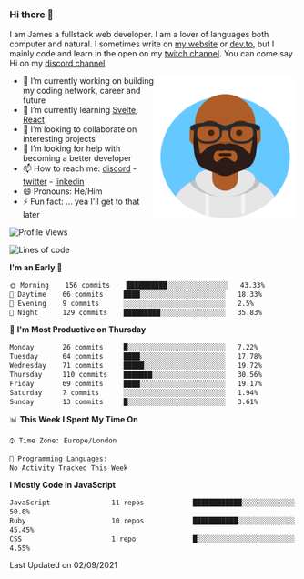 ### Hi there 👋

I am James a fullstack web developer. I am a lover of languages both computer and natural. I sometimes write on [my website](https://jdhall.dev) or [dev.to](https://dev.to/zefur), but I mainly code and learn in the open on my [twitch channel](https://www.twitch.com/jozuhito). You can come say Hi on my [discord channel](https://discord.gg/sWEHvsBw)



<img align="right" height="250" width="250"  src="/assets/avataaars.png" />

  

- 🔭 I’m currently working on building my coding network, career and future
- 🌱 I’m currently learning [Svelte](https://svelte.dev), [React](https://reactjs.org)
- 👯 I’m looking to collaborate on interesting projects
- 🤔 I’m looking for help with becoming a better developer
- 📫 How to reach me: [discord](https://discord.gg/sWEHvsBw)
                      - [twitter](twitter.com/zefur)
                      - [linkedin](https://linkedin.com/in/j-d-hall)
- 😄 Pronouns: He/Him
- ⚡ Fun fact: ... yea I'll get to that later

 
<!-- BLOG-POST-LIST:START -->

<!-- BLOG-POST-LIST:END -->

<!--START_SECTION:waka-->
![Profile Views](http://img.shields.io/badge/Profile%20Views-1-blue)

![Lines of code](https://img.shields.io/badge/From%20Hello%20World%20I%27ve%20Written-100128%20lines%20of%20code-blue)

**I'm an Early 🐤** 

```text
🌞 Morning    156 commits    ██████████░░░░░░░░░░░░░░░   43.33% 
🌆 Daytime    66 commits     ████░░░░░░░░░░░░░░░░░░░░░   18.33% 
🌃 Evening    9 commits      ░░░░░░░░░░░░░░░░░░░░░░░░░   2.5% 
🌙 Night      129 commits    █████████░░░░░░░░░░░░░░░░   35.83%

```
📅 **I'm Most Productive on Thursday** 

```text
Monday       26 commits     █░░░░░░░░░░░░░░░░░░░░░░░░   7.22% 
Tuesday      64 commits     ████░░░░░░░░░░░░░░░░░░░░░   17.78% 
Wednesday    71 commits     █████░░░░░░░░░░░░░░░░░░░░   19.72% 
Thursday     110 commits    ███████░░░░░░░░░░░░░░░░░░   30.56% 
Friday       69 commits     ████░░░░░░░░░░░░░░░░░░░░░   19.17% 
Saturday     7 commits      ░░░░░░░░░░░░░░░░░░░░░░░░░   1.94% 
Sunday       13 commits     █░░░░░░░░░░░░░░░░░░░░░░░░   3.61%

```


📊 **This Week I Spent My Time On** 

```text
⌚︎ Time Zone: Europe/London

💬 Programming Languages: 
No Activity Tracked This Week

```

**I Mostly Code in JavaScript** 

```text
JavaScript               11 repos            ████████████░░░░░░░░░░░░░   50.0% 
Ruby                     10 repos            ███████████░░░░░░░░░░░░░░   45.45% 
CSS                      1 repo              █░░░░░░░░░░░░░░░░░░░░░░░░   4.55%

```



 Last Updated on 02/09/2021
<!--END_SECTION:waka-->
